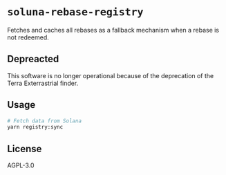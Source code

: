 # `soluna-rebase-registry`

Fetches and caches all rebases as a fallback mechanism when a rebase is not redeemed.

## Depreacted

This software is no longer operational because of the deprecation of the Terra Exterrastrial finder.

## Usage

```bash
# Fetch data from Solana
yarn registry:sync
```

## License

AGPL-3.0

